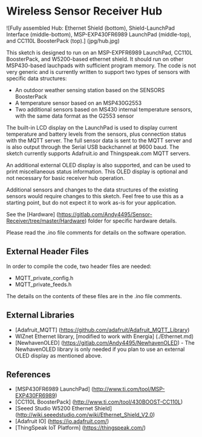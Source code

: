 Wireless Sensor Receiver Hub
============================

![Fully assembled Hub: Ethernet Shield (bottom), Shield-LaunchPad Interface (middle-bottom), MSP-EXP430FR6989 LaunchPad (middle-top), and CC110L BoosterPack (top).] (jpg/hub.jpg)

This sketch is designed to run on an MSP-EXPFR6989 LaunchPad, CC110L BoosterPack, and W5200-based ethernet shield. It should run on other MSP430-based lauchpads with sufficient program memory.
The code is not very generic and is currently written to support two types of sensors with specific data structures:
- An outdoor weather sensing station based on the SENSORS BoosterPack
- A temperature sensor based on an MSP430G2553
- Two additional sensors based on MS430 internal temperature sensors, with the same data format as the G2553 sensor

The built-in LCD display on the LaunchPad is used to display current temperature and battery levels from the sensors, plus connection status with the MQTT server. The full sensor data is sent to the MQTT server and is also output through the Serial USB backchannel at 9600 baud. The sketch currently supports Adafruit.io and Thingspeak.com MQTT servers.

An additional external OLED display is also supported, and can be used to print miscellaneous status information. This OLED display is optional and not necessary for basic receiver hub operation.

Additional sensors and changes to the data structures of the existing sensors would require changes to this sketch. Feel free to use this as a starting point, but do not expect it to work as-is for your application.

See the [Hardware] (https://gitlab.com/Andy4495/Sensor-Receiver/tree/master/Hardware) folder for specific hardware details.

Please read the .ino file comments for details on the software operation.

## External Header Files ##

In order to compile the code, two header files are needed:
* MQTT_private_config.h
* MQTT_private_feeds.h

The details on the contents of these files are in the .ino file comments.

## External Libraries ##
* [Adafruit_MQTT] (https://github.com/adafruit/Adafruit_MQTT_Library)
* WIZnet Ethernet library, [modified to work with Energia] (./Ethernet.md)
* [NewhavenOLED] (https://gitlab.com/Andy4495/NewhavenOLED)
      - The NewhavenOLED library is only needed if you plan to use an external OLED
  display as mentioned above.

## References ##
* [MSP430FR6989 LaunchPad] (http://www.ti.com/tool/MSP-EXP430FR6989)
* [CC110L BoosterPack] (http://www.ti.com/tool/430BOOST-CC110L)
* [Seeed Studio W5200 Ethernet Shield] (http://wiki.seeedstudio.com/wiki/Ethernet_Shield_V2.0)
* [Adafruit IO] (https://io.adafruit.com/)
* [ThingSpeak IoT Platform] (https://thingspeak.com/)
